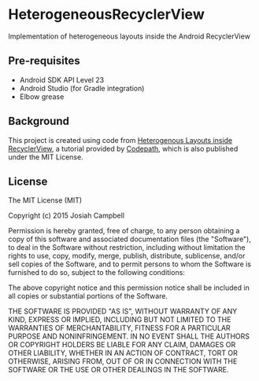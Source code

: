 # HeterogeneousRecyclerView
 Implementation of heterogeneous layouts inside the Android RecyclerView

Pre-requisites
--------------

- Android SDK API Level 23
- Android Studio (for Gradle integration)
- Elbow grease 

Background
---------------
This project is created using code from [Heterogenous Layouts inside RecyclerView](https://guides.codepath.com/android/Heterogenous-Layouts-inside-RecyclerView), a tutorial provided by [Codepath](https://guides.codepath.com/android), which is also published under the MIT License.

License
---------------
The MIT License (MIT)

Copyright (c) 2015 Josiah Campbell

Permission is hereby granted, free of charge, to any person obtaining a copy
of this software and associated documentation files (the "Software"), to deal
in the Software without restriction, including without limitation the rights
to use, copy, modify, merge, publish, distribute, sublicense, and/or sell
copies of the Software, and to permit persons to whom the Software is
furnished to do so, subject to the following conditions:

The above copyright notice and this permission notice shall be included in all
copies or substantial portions of the Software.

THE SOFTWARE IS PROVIDED "AS IS", WITHOUT WARRANTY OF ANY KIND, EXPRESS OR
IMPLIED, INCLUDING BUT NOT LIMITED TO THE WARRANTIES OF MERCHANTABILITY,
FITNESS FOR A PARTICULAR PURPOSE AND NONINFRINGEMENT. IN NO EVENT SHALL THE
AUTHORS OR COPYRIGHT HOLDERS BE LIABLE FOR ANY CLAIM, DAMAGES OR OTHER
LIABILITY, WHETHER IN AN ACTION OF CONTRACT, TORT OR OTHERWISE, ARISING FROM,
OUT OF OR IN CONNECTION WITH THE SOFTWARE OR THE USE OR OTHER DEALINGS IN THE
SOFTWARE.
